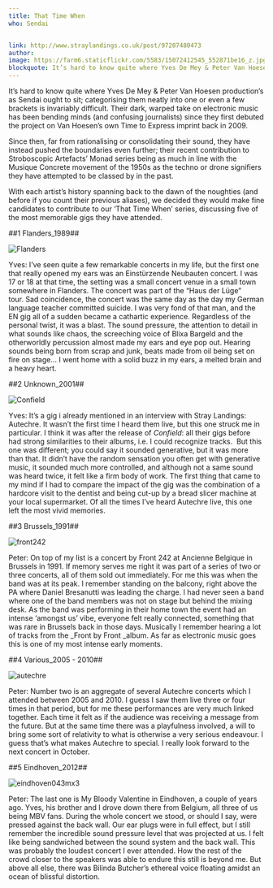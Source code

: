 ```yaml
---
title: That Time When
who: Sendai


link: http://www.straylandings.co.uk/post/97207480473
author:
image: https://farm6.staticflickr.com/5583/15072412545_552871be16_z.jpg
blockquote: It’s hard to know quite where Yves De Mey & Peter Van Hoesen production’s as Sendai ought to sit; categorising them neatly into one or even a few brackets is invariably difficult. Their dark, warped take on electronic music has been bending minds (and confusing journalists) since they first debuted the project on Van Hoesen’s own Time to Express imprint back in 2009.
---
```


It’s hard to know quite where Yves De Mey & Peter Van Hoesen production’s as Sendai ought to sit; categorising them neatly into one or even a few brackets is invariably difficult. Their dark, warped take on electronic music has been bending minds (and confusing journalists) since they first debuted the project on Van Hoesen’s own Time to Express imprint back in 2009. 

Since then, far from rationalising or consolidating their sound, they have instead pushed the boundaries even further; their recent contribution to Stroboscopic Artefacts’ Monad series being as much in line with the Musique Concrete movement of the 1950s as the techno or drone signifiers they have attempted to be classed by in the past. 

With each artist’s history spanning back to the dawn of the noughties (and before if you count their previous aliases), we decided they would make fine candidates to contribute to our ‘That Time When’ series, discussing five of the most memorable gigs they have attended. 

##1 Flanders_1989##

![Flanders](https://farm4.staticflickr.com/3898/15109653302_6105bb2aae_z.jpg)

Yves: I’ve seen quite a few remarkable concerts in my life, but the first one that really opened my ears was an Einstürzende Neubauten concert. I was 17 or 18 at that time, the setting was a small concert venue in a small town somewhere in Flanders. The concert was part of the “Haus der Lüge” tour. Sad coincidence, the concert was the same day as the day my German language teacher committed suicide. I was very fond of that man, and the EN gig all of a sudden became a cathartic experience. Regardless of the personal twist, it was a blast. The sound pressure, the attention to detail in what sounds like chaos, the screeching voice of Blixa Bargeld and the otherworldly percussion almost made my ears and eye pop out. Hearing sounds being born from scrap and junk, beats made from oil being set on fire on stage… I went home with a solid buzz in my ears, a melted brain and a heavy heart.  

##2 Unknown_2001##

![Confield](https://farm6.staticflickr.com/5578/14923462617_ed1b9ecb25_z.jpg)

Yves: It’s a gig i already mentioned in an interview with Stray Landings: Autechre. It wasn’t the first time I heard them live, but this one struck me in particular. I think it was after the release of _Confield_: all their gigs before had strong similarities to their albums, i.e. I could recognize tracks.  But this one was different; you could say it sounded generative, but it was more than that. It didn’t have the random sensation you often get with generative music, it sounded much more controlled, and although not a same sound was heard twice, it felt like a firm body of work. The first thing that came to my mind if I had to compare the impact of the gig was the combination of a hardcore visit to the dentist and being cut-up by a bread slicer machine at your local supermarket. Of all the times I’ve heard Autechre live, this one left the most vivid memories.

##3 Brussels_1991##

![front242](https://farm4.staticflickr.com/3858/15109652222_9f4022ba55_z.jpg)

Peter: On top of my list is a concert by Front 242 at Ancienne Belgique in Brussels in 1991. If memory serves me right it was part of a series of two or three concerts, all of them sold out immediately. For me this was when the band was at its peak. I remember standing on the balcony, right above the PA where Daniel Bresanutti was leading the charge. I had never seen a band where one of the band members was not on stage but behind the mixing desk. As the band was performing in their home town the event had an intense ‘amongst us’ vibe, everyone felt really connected, something that was rare in Brussels back in those days. Musically I remember hearing a lot of tracks from the _Front by Front _album. As far as electronic music goes this is one of my most intense early moments.

##4 Various_2005 - 2010##

![autechre](https://farm6.staticflickr.com/5551/14923463267_6cb72e9e61_z.jpg)

Peter: Number two is an aggregate of several Autechre concerts which I attended between 2005 and 2010. I guess I saw them live three or four times in that period, but for me these performances are very much linked together. Each time it felt as if the audience was receiving a message from the future. But at the same time there was a playfulness involved, a will to bring some sort of relativity to what is otherwise a very serious endeavour. I guess that’s what makes Autechre to special. I really look forward to the next concert in October.

##5 Eindhoven_2012##

![eindhoven043mx3](https://farm4.staticflickr.com/3837/15107007651_07cec6cc29_z.jpg)

Peter: The last one is My Bloody Valentine in Eindhoven, a couple of years ago. Yves, his brother and I drove down there from Belgium, all three of us being MBV fans. During the whole concert we stood, or should I say, were pressed against the back wall. Our ear plugs were in full effect, but I still remember the incredible sound pressure level that was projected at us. I felt like being sandwiched between the sound system and the back wall. This was probably the loudest concert I ever attended. How the rest of the crowd closer to the speakers was able to endure this still is beyond me. But above all else, there was Bilinda Butcher’s ethereal voice floating amidst an ocean of blissful distortion.